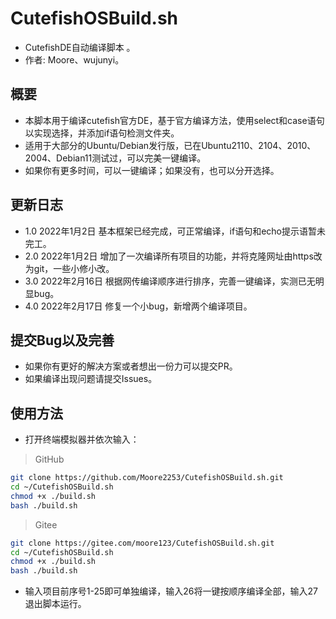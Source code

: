 # CutefishOSBuild.sh
* CutefishDE自动编译脚本 。
* 作者: Moore、wujunyi。
## 概要
* 本脚本用于编译cutefish官方DE，基于官方编译方法，使用select和case语句以实现选择，并添加if语句检测文件夹。
* 适用于大部分的Ubuntu/Debian发行版，已在Ubuntu2110、2104、2010、2004、Debian11测试过，可以完美一键编译。
* 如果你有更多时间，可以一键编译；如果没有，也可以分开选择。
## 更新日志
* 1.0 2022年1月2日 基本框架已经完成，可正常编译，if语句和echo提示语暂未完工。
* 2.0 2022年1月2日 增加了一次编译所有项目的功能，并将克隆网址由https改为git，一些小修小改。
* 3.0 2022年2月16日 根据网传编译顺序进行排序，完善一键编译，实测已无明显bug。
* 4.0 2022年2月17日 修复一个小bug，新增两个编译项目。
## 提交Bug以及完善
* 如果你有更好的解决方案或者想出一份力可以提交PR。
* 如果编译出现问题请提交Issues。
## 使用方法
* 打开终端模拟器并依次输入：
> GitHub
```bash
git clone https://github.com/Moore2253/CutefishOSBuild.sh.git
cd ~/CutefishOSBuild.sh
chmod +x ./build.sh
bash ./build.sh
```
> Gitee
```bash
git clone https://gitee.com/moore123/CutefishOSBuild.sh.git
cd ~/CutefishOSBuild.sh
chmod +x ./build.sh
bash ./build.sh
```
* 输入项目前序号1-25即可单独编译，输入26将一键按顺序编译全部，输入27退出脚本运行。
